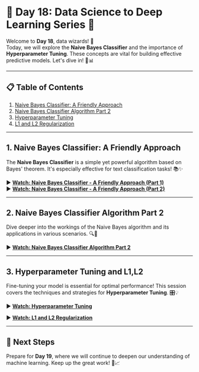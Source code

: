 # 🌟 **Day 18: Data Science to Deep Learning Series** 🌟

Welcome to **Day 18**, data wizards! 🎉  
Today, we will explore the **Naive Bayes Classifier** and the importance of **Hyperparameter Tuning**. These concepts are vital for building effective predictive models. Let's dive in! 🚀📊

---

## 📋 **Table of Contents**

1. [Naive Bayes Classifier: A Friendly Approach](#naive-bayes-classifier-a-friendly-approach)
2. [Naive Bayes Classifier Algorithm Part 2](#naive-bayes-classifier-algorithm-part-2)
3. [Hyperparameter Tuning](#hyperparameter-tuning)
4. [L1 and L2 Regularization](#l1-and-l2-regularization)

---

## 1. Naive Bayes Classifier: A Friendly Approach  
The **Naive Bayes Classifier** is a simple yet powerful algorithm based on Bayes' theorem. It's especially effective for text classification tasks! 📚✨ 

▶️ **[Watch: Naive Bayes Classifier - A Friendly Approach (Part 1)](https://youtu.be/Q8l0Vip5YUw?si=Bg9BY8y85khM8hKw)**  
▶️ **[Watch: Naive Bayes Classifier - A Friendly Approach (Part 2)](https://youtu.be/PPeaRc-r1OI?si=qX1amlzGyc5PAnP6)**

---

## 2. Naive Bayes Classifier Algorithm Part 2  
Dive deeper into the workings of the Naive Bayes algorithm and its applications in various scenarios. 🔍🤖

▶️ **[Watch: Naive Bayes Classifier Algorithm Part 2](https://youtu.be/nHIUYwN-5rM?si=r8QruTQjDV0E9Azk)**

---

## 3. Hyperparameter Tuning and L1,L2 
Fine-tuning your model is essential for optimal performance! This session covers the techniques and strategies for **Hyperparameter Tuning**. 🎛️💡

▶️ **[Watch: Hyperparameter Tuning](https://youtu.be/HdlDYng8g9s?si=kwMdX-RClb9iL4fU)**  
 
▶️ **[Watch: L1 and L2 Regularization](https://youtu.be/VqKq78PVO9g?si=CmxK6pGaPjn22lDL)**

---

## 🔗 **Next Steps**

Prepare for **Day 19**, where we will continue to deepen our understanding of machine learning. Keep up the great work! 💪📈
